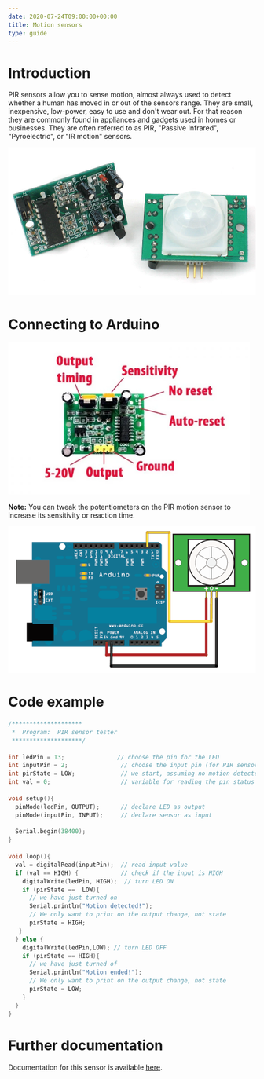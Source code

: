```yaml
---
date: 2020-07-24T09:00:00+00:00
title: Motion sensors
type: guide
---
```


# Introduction

PIR sensors allow you to sense motion, almost always used to detect whether a human has moved in or out of 
the sensors range. They are small, inexpensive, low-power, easy to use and don't wear out. For that reason they 
are commonly found in appliances and gadgets used in homes or businesses. They are often referred to as PIR, 
"Passive Infrared", "Pyroelectric", or "IR motion" sensors.
                    
![pir2](img/pir2.jpg)
                 
# Connecting to Arduino

![pir-arduino](img/pic1.png)

**Note:** You can tweak the potentiometers on the PIR motion sensor to increase its sensitivity or reaction time.

![pir-arduino](img/pir-arduino.gif)
                    
# Code example

```c
/********************
 *  Program:  PIR sensor tester
 ********************/
    
int ledPin = 13;               // choose the pin for the LED
int inputPin = 2;               // choose the input pin (for PIR sensor)
int pirState = LOW;             // we start, assuming no motion detected
int val = 0;                    // variable for reading the pin status

void setup(){
  pinMode(ledPin, OUTPUT);      // declare LED as output
  pinMode(inputPin, INPUT);     // declare sensor as input

  Serial.begin(38400);
}

void loop(){
  val = digitalRead(inputPin);  // read input value
  if (val == HIGH) {            // check if the input is HIGH
    digitalWrite(ledPin, HIGH);  // turn LED ON
    if (pirState ==  LOW){
      // we have just turned on
      Serial.println("Motion detected!");
      // We only want to print on the output change, not state
      pirState = HIGH;
   }
  } else {
    digitalWrite(ledPin,LOW); // turn LED OFF
    if (pirState == HIGH){
      // we have just turned of
      Serial.println("Motion ended!");
      // We only want to print on the output change, not state
      pirState = LOW;
    }
  }
}
```

# Further documentation

Documentation for this sensor is available [here](https://learn.adafruit.com/pir-passive-infrared-proximity-motion-sensor/how-pirs-work).


